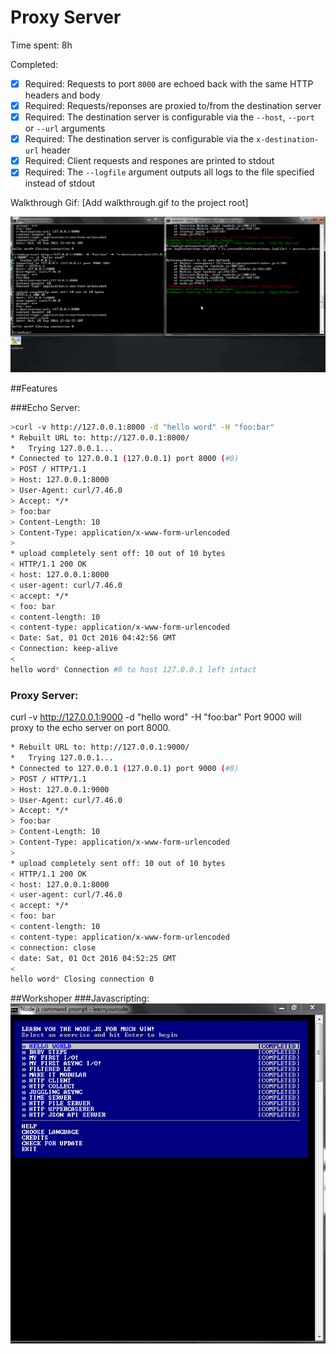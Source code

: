 # Proxy Server

Time spent: 8h

Completed:

* [x] Required: Requests to port `8000` are echoed back with the same HTTP headers and body
* [x] Required: Requests/reponses are proxied to/from the destination server
* [x] Required: The destination server is configurable via the `--host`, `--port`  or `--url` arguments
* [x] Required: The destination server is configurable via the `x-destination-url` header
* [x] Required: Client requests and respones are printed to stdout
* [x] Required: The `--logfile` argument outputs all logs to the file specified instead of stdout

Walkthrough Gif:
[Add walkthrough.gif to the project root]

![Video Walkthrough](https://github.com/k4netmt/preworknodejs/blob/master/proxyServer.gif)



##Features

###Echo Server:
```bash
>curl -v http://127.0.0.1:8000 -d "hello word" -H "foo:bar"
* Rebuilt URL to: http://127.0.0.1:8000/
*   Trying 127.0.0.1...
* Connected to 127.0.0.1 (127.0.0.1) port 8000 (#0)
> POST / HTTP/1.1
> Host: 127.0.0.1:8000
> User-Agent: curl/7.46.0
> Accept: */*
> foo:bar
> Content-Length: 10
> Content-Type: application/x-www-form-urlencoded
>
* upload completely sent off: 10 out of 10 bytes
< HTTP/1.1 200 OK
< host: 127.0.0.1:8000
< user-agent: curl/7.46.0
< accept: */*
< foo: bar
< content-length: 10
< content-type: application/x-www-form-urlencoded
< Date: Sat, 01 Oct 2016 04:42:56 GMT
< Connection: keep-alive
<
hello word* Connection #0 to host 127.0.0.1 left intact
```

### Proxy Server:
curl -v http://127.0.0.1:9000 -d "hello word" -H "foo:bar"
Port 9000 will proxy to the echo server on port 8000.
```bash
* Rebuilt URL to: http://127.0.0.1:9000/
*   Trying 127.0.0.1...
* Connected to 127.0.0.1 (127.0.0.1) port 9000 (#0)
> POST / HTTP/1.1
> Host: 127.0.0.1:9000
> User-Agent: curl/7.46.0
> Accept: */*
> foo:bar
> Content-Length: 10
> Content-Type: application/x-www-form-urlencoded
>
* upload completely sent off: 10 out of 10 bytes
< HTTP/1.1 200 OK
< host: 127.0.0.1:8000
< user-agent: curl/7.46.0
< accept: */*
< foo: bar
< content-length: 10
< content-type: application/x-www-form-urlencoded
< connection: close
< date: Sat, 01 Oct 2016 04:52:25 GMT
<
hello word* Closing connection 0
```

##Workshoper
###Javascripting:
![Video Walkthrough](https://github.com/k4netmt/preworknodejs/blob/master/learnyounode.PNG)
